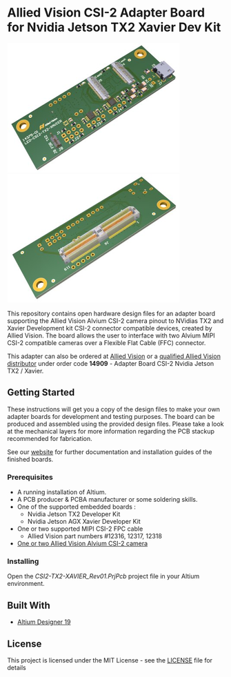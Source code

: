 # Allied Vision CSI-2 Adapter Board for Nvidia Jetson TX2  Xavier Dev Kit

![nvidia_TX2_Xavier_adapter](/Images/TX2_Xavier_Adapter_Board_1.jpg)
![nvidia_TX2_Xavier_adapter](/Images/TX2_Xavier_Adapter_Board_2.jpg)

This repository contains open hardware design files for an adapter board supporting the Allied Vision Alvium CSI-2 camera pinout to NVidias TX2 and Xavier Development kit CSI-2 connector compatible devices, created by Allied Vision.
The board allows the user to interface with two Alvium MIPI CSI-2 compatible cameras over a Flexible Flat Cable (FFC) connector.

This adapter can also be ordered at [Allied Vision](https://www.alliedvision.com/en/meta-header/contact-us/contact-sales.html) or a [qualified Allied Vision distributor](https://www.alliedvision.com/en/about-us/where-we-are.html) under order code **14909** - Adapter Board CSI-2 Nvidia Jetson TX2 / Xavier.

## Getting Started

These instructions will get you a copy of the design files to make your own adapter boards for development and testing purposes. 
The board can be produced and assembled using the provided design files. Please take a look at the mechanical layers for more information regarding the PCB stackup recommended for fabrication. 

See our [website](https://www.alliedvision.com/en/support/technical-documentation/alvium-csi-2-documentation.html) for further documentation and installation guides of the finished boards.

### Prerequisites

* A running installation of Altium.
* A PCB producer & PCBA manufacturer or some soldering skills.
* One of the supported embedded boards :
	* Nvidia Jetson TX2 Developer Kit 	
	* Nvidia Jetson AGX Xavier Developer Kit
* One or two supported MIPI CSI-2 FPC cable
	* Allied Vision part numbers #12316, 12317, 12318
* [One or two Allied Vision Alvium CSI-2 camera](https://www.alliedvision.com/en/products/embedded-vision-cameras.html)

### Installing

Open the *CSI2-TX2-XAVIER_Rev01.PrjPcb* project file in your Altium environment.

## Built With

* [Altium Designer 19](https://www.altium.com/altium-designer/de)
 
## License

This project is licensed under the MIT License - see the [LICENSE](LICENSE) file for details
